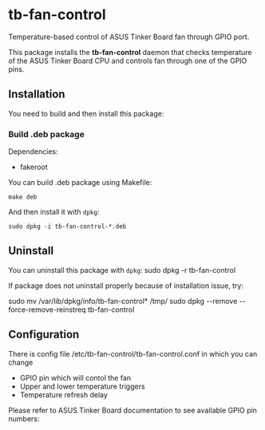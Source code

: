 # tb-fan-control
Temperature-based control of ASUS Tinker Board fan through GPIO port.

This package installs the **tb-fan-control** daemon that checks temperature of the ASUS Tinker Board CPU and controls fan through one of the GPIO pins.

## Installation

You need to build and then install this package:

### Build .deb package
Dependencies:
* fakeroot

You can build .deb package using Makefile:
```
make deb
```
And then install it with ```dpkg```:
```
sudo dpkg -i tb-fan-control-*.deb
```

## Uninstall
You can uninstall this package with ```dpkg```:
sudo dpkg -r tb-fan-control

If package does not uninstall properly because of installation issue, try:

sudo mv /var/lib/dpkg/info/tb-fan-control* /tmp/
sudo dpkg --remove --force-remove-reinstreq tb-fan-control


## Configuration

There is config file /etc/tb-fan-control/tb-fan-control.conf in which you can change
* GPIO pin which will contol the fan
* Upper and lower temperature triggers
* Temperature refresh delay

Please refer to ASUS Tinker Board documentation to see available GPIO pin numbers:

